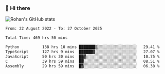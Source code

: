 ### 👋 Hi there 

<!--
**rohznmdev/rohznmdev** is a ✨ _special_ ✨ repository because its `README.md` (this file) appears on your GitHub profile.

Here are some ideas to get you started:

- 🔭 I’m currently working on ...
- 🌱 I’m currently learning Ruby and Ruby on Rails
- 👯 I’m looking to collaborate on ...
- 🤔 I’m looking for help with ...
- 💬 Ask me about ...
- 📫 How to reach me: ...
- 😄 Pronouns: ...
- ⚡ Fun fact: ...
-->
![Rohan's GitHub stats](https://github-readme-stats.vercel.app/api?username=rohznmdev&theme=dark&show_icons=true)

<!--START_SECTION:waka-->

```txt
From: 22 August 2022 - To: 27 October 2025

Total Time: 469 hrs 50 mins

Python          138 hrs 10 mins ███████▒░░░░░░░░░░░░░░░░░   29.41 %
TypeScript      127 hrs 9 mins  ██████▓░░░░░░░░░░░░░░░░░░   27.07 %
JavaScript      50 hrs 30 mins  ██▓░░░░░░░░░░░░░░░░░░░░░░   10.75 %
C               39 hrs 59 mins  ██░░░░░░░░░░░░░░░░░░░░░░░   08.51 %
Assembly        29 hrs 59 mins  █▓░░░░░░░░░░░░░░░░░░░░░░░   06.38 %
```

<!--END_SECTION:waka-->
